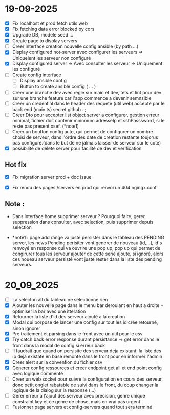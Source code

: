 # 19-09-2025
- [x] Fix localhost et prod fetch utils web 
- [x] Fix fetching data error blocked by cors 
- [x] Upgrade DB, modele seed ...
- [x] Create page to display servers
- [ ] Creer interface creation nouvelle config ansible (by path ...)
- [x] Display configured not-server avec configurer les serveurs => Uniquelent les serveur non configuré
- [x] Display configured server => Avec consulter les serveur => Uniquement les configuré
- [ ] Create config interface
    - [ ] Display ansible config
    - [ ] Button to create ansible config ( ... )
- [ ] Creer une branche dev avec regle sur main et dev, tets et lint pour dev sur une branche feature car l'app commence a devenir semnsible
- [ ] Creer un credential dans le header des requete (util web) accepté par le back end (main.ts) secret github ..;
- [ ] Creer Dto pour accepter list object server a configurer, gestion erreur minimal, fichier doit contenir mninmum adresseIp et sshPasssword, si le reste pas present osef. (*note1)
- [ ] Creer un boutton config auto, qui permet de configurer un nombre choisi de serveur, dans l'ordre des date de creation restante toujorus pas configuré.(dans le but de ne jalmais laisser de serveur sur le coté) 
- [x] possibilité de delete server pour facilité de dev et verification

## Hot fix
- [x] Fix migration server prod + doc issue
- [x] Fix rendu des pages /servers en prod qui renvoi un 404 ngingx.conf


## Note : 
- Dans interface home supprimer serveur ? Pourquoi faire, gerer suppression dans consulter, avec selection, puis supprimer depuis selection

- *note1 : page add range va juste persister dans le tableau des PENDING server, les news Pending perisiter vont generer de nouveau [id,...], id's renvoyé en response qui va ouvrire une pop up,
pop up qui permet de congirurer tous les serveur ajouter de cette serie ajouté, si ignoré, alors ces noueau serveur persisté vont juste rester dans la liste des pending serveurs.


# 20_09_2025
- [ ] La selecton all du tableau ne selectionne rien 
- [x] Ajouter les nouvelle page dans le menu bar deroulant en haut a droite + optimiser la bar avec une itteration
- [x] Retourner la liste d'id des serveur ajouté a la creation
- [x] Modal qui porpose de lancer une config sur tout les id crée retourné, sinon ignorer
- [x] Pre traitement et parsing dans le front avec un util pour le csv
- [x] Try catch back error response durant persistance => get error dans le front dans la modal de config si erreur back
- [ ] Il faudrait que quand on persisite des serveur deja existant, la liste des ip deja existate en base remonte dans le front pour en informer l'admin
- [x] Creer alert sur la convention du fichier csv
- [x] Generer config ressources et creer endpoint get all et end point config avec logique commenté 
- [ ] Creer un web socket pour suivre la configuration en cours des serveur, donc petit onglet rabatable de suivi dans le front, du coup changer la logique de la dialog sur la response (...)
- [ ] Gerer erreur a l'ajout des serveur avec precision, genre unique constraint key et ce genre de chose, mais en vrai pas urgent
- [ ] Fusionner page servers et config-servers quand tout sera terminé